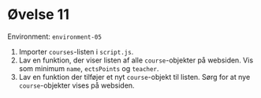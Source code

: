 # Øvelse 11

Environment: `environment-05`

1. Importer `courses`-listen i `script.js`.
2. Lav en funktion, der viser listen af alle `course`-objekter på websiden. Vis som minimum `name`, `ectsPoints` og `teacher`.
3. Lav en funktion der tilføjer et nyt `course`-objekt til listen. Sørg for at nye `course`-objekter vises på websiden.
